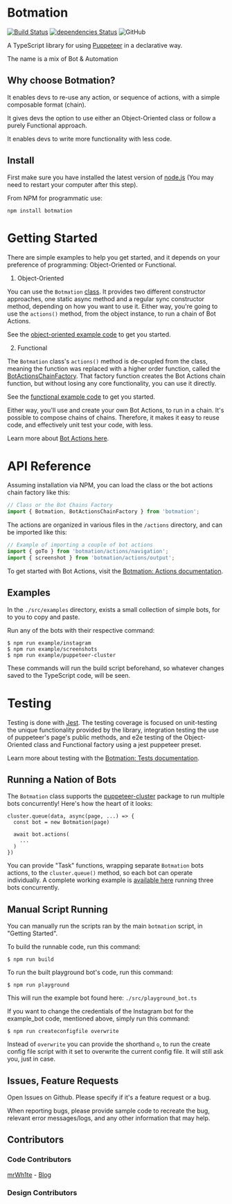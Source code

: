 <h1>Botmation</h1>

[![Build Status](https://travis-ci.com/mrWh1te/Botmation.svg?branch=master)](https://travis-ci.com/mrWh1te/Botmation) 
[![dependencies Status](https://david-dm.org/mrWh1te/Botmation/status.svg)](https://david-dm.org/mrWh1te/Botmation) 
![GitHub](https://img.shields.io/github/license/mrWh1te/Botmation)

A TypeScript library for using [Puppeteer](https://github.com/puppeteer/puppeteer) in a declarative way.

The name is a mix of Bot & Automation

Why choose Botmation?
------------------

It enables devs to re-use any action, or sequence of actions, with a simple composable format (chain).

It gives devs the option to use either an Object-Oriented class or follow a purely Functional approach.

It enables devs to write more functionality with less code.

Install
-------

First make sure you have installed the latest version of [node.js](http://nodejs.org/)
(You may need to restart your computer after this step).

From NPM for programmatic use:

    npm install botmation

# Getting Started

There are simple examples to help you get started, and it depends on your preference of programming: Object-Oriented or Functional. 

1) Object-Oriented

You can use the `Botmation` [class](/src/botmation/class.ts). It provides two different constructor approaches, one static async method and a regular sync constructor method, depending on how you want to use it. Either way, you're going to use the `actions()` method, from the object instance, to run a chain of Bot Actions. 

See the [object-oriented example code](/src/examples/simple_objectoriented.ts) to get you started.

2) Functional

The `Botmation` class's `actions()` method is de-coupled from the class, meaning the function was replaced with a higher order function, called the [BotActionsChainFactory](/src/botmation/factories/bot-actions-chain.factory.ts). That factory function creates the Bot Actions chain function, but without losing any core functionality, you can use it directly.

See the [functional example code](/src/examples/simple_functional.ts) to get you started.

Either way, you'll use and create your own Bot Actions, to run in a chain. It's possible to compose chains of chains. Therefore, it makes it easy to reuse code, and effectively unit test your code, with less. 

Learn more about [Bot Actions here](/src/botmation/actions/README.md).

# API Reference

Assuming installation via NPM, you can load the class or the bot actions chain factory like this:
```javascript
// Class or the Bot Chains Factory
import { Botmation, BotActionsChainFactory } from 'botmation';
```
The actions are organized in various files in the `/actions` directory, and can be imported like this:
```javascript
// Example of importing a couple of bot actions
import { goTo } from 'botmation/actions/navigation';
import { screenshot } from 'botmation/actions/output';
```

To get started with Bot Actions, visit the [Botmation: Actions documentation](/src/botmation/actions/README.md).

## Examples

In the `./src/examples` directory, exists a small collection of simple bots, for to you to copy and paste.

Run any of the bots with their respective command:
```
$ npm run example/instagram
$ npm run example/screenshots
$ npm run example/puppeteer-cluster
```
These commands will run the build script beforehand, so whatever changes saved to the TypeScript code, will be seen.

# Testing

Testing is done with [Jest](https://jestjs.io/). The testing coverage is focused on unit-testing the unique functionality provided by the library, integration testing the use of puppeteer's page's public methods, and e2e testing of the Object-Oriented class and Functional factory using a jest puppeteer preset.

Learn more about testing with the [Botmation: Tests documentation](/src/tests/README.md).

## Running a Nation of Bots

The `Botmation` class supports the [puppeteer-cluster](https://github.com/thomasdondorf/puppeteer-cluster) package to run multiple bots concurrently! Here's how the heart of it looks:

```
cluster.queue(data, async(page, ...) => {
  const bot = new Botmation(page)

  await bot.actions(
    ...
  )
})

```

You can provide "Task" functions, wrapping separate `Botmation` bots actions, to the `cluster.queue()` method, so each bot can operate individually. A complete working example is [available here](/src/examples/puppeteer-cluster.ts) running three bots concurrently.

## Manual Script Running

You can manually run the scripts ran by the main `botmation` script, in "Getting Started".

To build the runnable code, run this command:
```
$ npm run build
```

To run the built playground bot's code, run this command:
```
$ npm run playground
```

This will run the example bot found here: `./src/playground_bot.ts`

If you want to change the credentials of the Instagram bot for the example_bot code, mentioned above, simply run this command:
```
$ npm run createconfigfile overwrite
```
Instead of `overwrite` you can provide the shorthand `o`, to run the create config file script with it set to overwrite the current config file. It will still ask you, just in case.

## Issues, Feature Requests

Open Issues on Github. Please specify if it's a feature request or a bug.

When reporting bugs, please provide sample code to recreate the bug, relevant error messages/logs, and any other information that may help.

## Contributors

### Code Contributors

[mrWh1te](https://github.com/mrWh1te) - [Blog](https://copynpaste.me)

### Design Contributors



